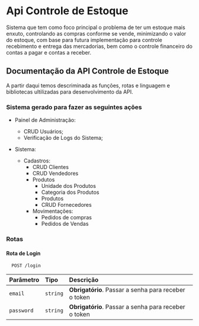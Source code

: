 # Api Controle de Estoque

Sistema que tem como foco principal o problema de ter um estoque mais enxuto, controlando as compras conforme se vende, minimizando o valor do estoque, com base para futura implementação para controle recebimento e entrega das mercadorias, bem como o controle financeiro do contas a pagar e contas a receber.

## Documentação da API Controle de Estoque

A partir daqui temos descriminada as funções, rotas e linguagem e bibliotecas ultilizadas para desenvolvimento da API.

### Sistema gerado para fazer as seguintes ações

- Painel de Administração:

  - CRUD Usuários;
  - Verificação de Logs do Sistema;

- Sistema:
  - Cadastros:
    - CRUD Clientes
    - CRUD Vendedores
    - Produtos
      - Unidade dos Produtos
      - Categoria dos Produtos
      - Produtos
      - CRUD Fornecedores
    - Movimentações:
      - Pedidos de compras
      - Pedidos de Vendas

### Rotas

#### Rota de Login

```http
  POST /login
```

| Parâmetro  | Tipo     | Descrição                                            |
| :--------- | :------- | :--------------------------------------------------- |
| `email`    | `string` | **Obrigatório**. Passar a senha para receber o token |
| `password` | `string` | **Obrigatório**. Passar a senha para receber o token |
